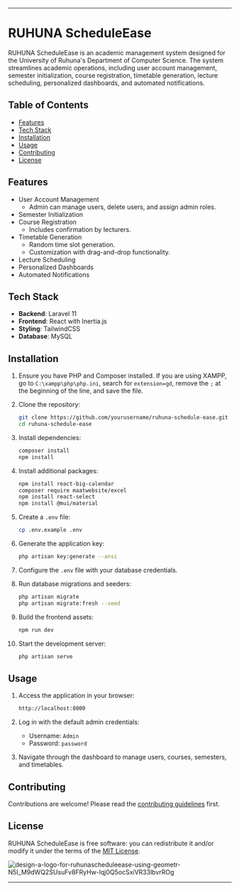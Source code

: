 
---
# RUHUNA ScheduleEase

RUHUNA ScheduleEase is an academic management system designed for the University of Ruhuna's Department of Computer Science. The system streamlines academic operations, including user account management, semester initialization, course registration, timetable generation, lecture scheduling, personalized dashboards, and automated notifications.

## Table of Contents

- [Features](#features)
- [Tech Stack](#tech-stack)
- [Installation](#installation)
- [Usage](#usage)
- [Contributing](#contributing)
- [License](#license)

## Features

- User Account Management
  - Admin can manage users, delete users, and assign admin roles.
- Semester Initialization
- Course Registration
  - Includes confirmation by lecturers.
- Timetable Generation
  - Random time slot generation.
  - Customization with drag-and-drop functionality.
- Lecture Scheduling
- Personalized Dashboards
- Automated Notifications

## Tech Stack

- **Backend**: Laravel 11
- **Frontend**: React with Inertia.js
- **Styling**: TailwindCSS
- **Database**: MySQL

## Installation

1. Ensure you have PHP and Composer installed. If you are using XAMPP, go to `C:\xampp\php\php.ini`, search for `extension=gd`, remove the `;` at the beginning of the line, and save the file.

2. Clone the repository:
    ```bash
    git clone https://github.com/yourusername/ruhuna-schedule-ease.git
    cd ruhuna-schedule-ease
    ```

3. Install dependencies:
    ```bash
    composer install
    npm install
    ```

4. Install additional packages:
    ```bash
    npm install react-big-calendar
    composer require maatwebsite/excel
    npm install react-select
    npm install @mui/material
    ```

5. Create a `.env` file:
    ```bash
    cp .env.example .env
    ```

6. Generate the application key:
    ```bash
    php artisan key:generate --ansi
    ```

7. Configure the `.env` file with your database credentials.

8. Run database migrations and seeders:
    ```bash
    php artisan migrate
    php artisan migrate:fresh --seed
    ```

9. Build the frontend assets:
    ```bash
    npm run dev
    ```

10. Start the development server:
    ```bash
    php artisan serve
    ```

## Usage

1. Access the application in your browser:
    ```bash
    http://localhost:8000
    ```

2. Log in with the default admin credentials:
    - Username: `Admin`
    - Password: `password`

3. Navigate through the dashboard to manage users, courses, semesters, and timetables.

## Contributing

Contributions are welcome! Please read the [contributing guidelines](CONTRIBUTING.md) first.

## License

RUHUNA ScheduleEase is free software: you can redistribute it and/or modify it under the terms of the [MIT License](https://opensource.org/licenses/MIT).

![design-a-logo-for-ruhunascheduleease-using-geometr-N5I_M9dWQ2SUsuFv8FRyHw-lqj0Q5ocSxiVR33lbvrROg](https://github.com/user-attachments/assets/4893cde4-c96a-48d9-be9a-3689fc7fb982)


---

